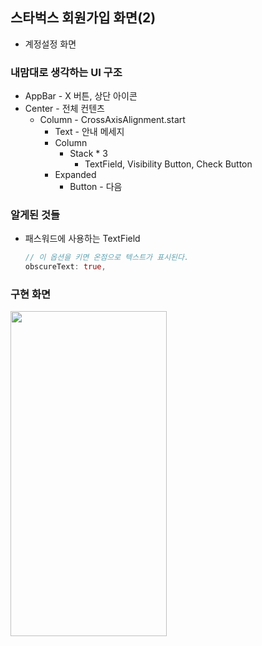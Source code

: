 ## 스타벅스 회원가입 화면(2)
* 계정설정 화면

### 내맘대로 생각하는 UI 구조
* AppBar - X 버튼, 상단 아이콘
* Center - 전체 컨텐츠
  * Column - CrossAxisAlignment.start
    * Text - 안내 메세지
    * Column 
      * Stack * 3
        * TextField, Visibility Button, Check Button
    * Expanded
      * Button - 다음

### 알게된 것들
* 패스워드에 사용하는 TextField
    ```dart
    // 이 옵션을 키면 온점으로 텍스트가 표시된다.
    obscureText: true,
    ```

### 구현 화면

<img src="https://github.com/user-attachments/assets/9e54345a-6891-4ecd-a6d5-b91d71779ec9" width="250" height="520"/>